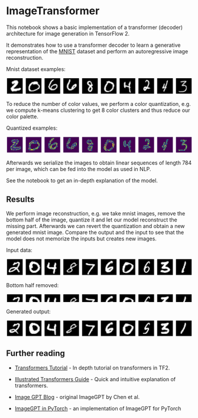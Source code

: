 # ImageTransformer
This notebook shows a basic implementation of a transformer (decoder) architecture for image generation in TensorFlow 2.

It demonstrates how to use a transformer decoder to learn a generative representation of the [MNIST](https://www.tensorflow.org/datasets/catalog/mnist) dataset and perform an autoregressive image reconstruction.

Mnist dataset examples:

![MNIST examples](https://github.com/GregorKobsik/ImageTransformer/blob/main/imgs/samples_mnist.png)

To reduce the number of color values, we perform a color quantization, e.g. we compute k-means clustering to get 8 color clusters and thus reduce our color palette.

Quantized examples:

![MNIST quantized](https://github.com/GregorKobsik/ImageTransformer/blob/main/imgs/quantized_mnist.png)

Afterwards we serialize the images to obtain linear sequences of length 784 per image, which can be fed into the model as used in NLP. 

See the notebook to get an in-depth explanation of the model.

## Results

We perform image reconstruction, e.g. we take mnist images, remove the bottom half of the image, quantize it and let our model reconstruct the missing part. Afterwards we can revert the quantization and obtain a new generated mnist image. Compare the output and the input to see that the model does not memorize the inputs but creates new images.

Input data:

![mnist input](https://github.com/GregorKobsik/ImageTransformer/blob/main/imgs/input_mnist.png)

Bottom half removed:

![mnist top half](https://github.com/GregorKobsik/ImageTransformer/blob/main/imgs/input_mnist_half.png)

Generated output:

![model output](https://github.com/GregorKobsik/ImageTransformer/blob/main/imgs/output_mnist.png)

## Further reading

- [Transformers Tutorial](https://www.tensorflow.org/tutorials/text/transformer) - In depth tutorial on transformers in TF2.

- [Illustrated Transformers Guide](http://jalammar.github.io/illustrated-transformer/) - Quick and intuitive explanation of transformers.

- [Image GPT Blog](https://openai.com/blog/image-gpt/) - original ImageGPT by Chen et al.

- [ImageGPT in PyTorch](https://github.com/teddykoker/image-gpt) - an implementation of ImageGPT for PyTorch
